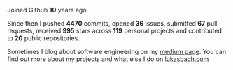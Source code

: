 Joined Github **10** years ago.

Since then I pushed **4470** commits, opened **36** issues, submitted **67** pull requests, received **995** stars across **119** personal projects and contributed to **20** public repositories.

Sometimes I blog about software engineering on my [medium page](https://medium.com/@lukasbach). You can find out more about my projects and what else I do on [lukasbach.com](https://lukasbach.com)
